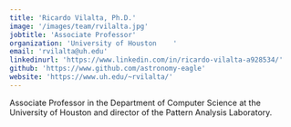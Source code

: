 ```yaml
---
title: 'Ricardo Vilalta, Ph.D.'
image: '/images/team/rvilalta.jpg'
jobtitle: 'Associate Professor'
organization: 'University of Houston	'
email: 'rvilalta@uh.edu'
linkedinurl: 'https://www.linkedin.com/in/ricardo-vilalta-a928534/'
github: 'https://www.github.com/astronomy-eagle'
website: 'https://www.uh.edu/~rvilalta/'
---
```


Associate Professor in the Department of Computer Science at the University of Houston and director of the Pattern Analysis Laboratory. 
